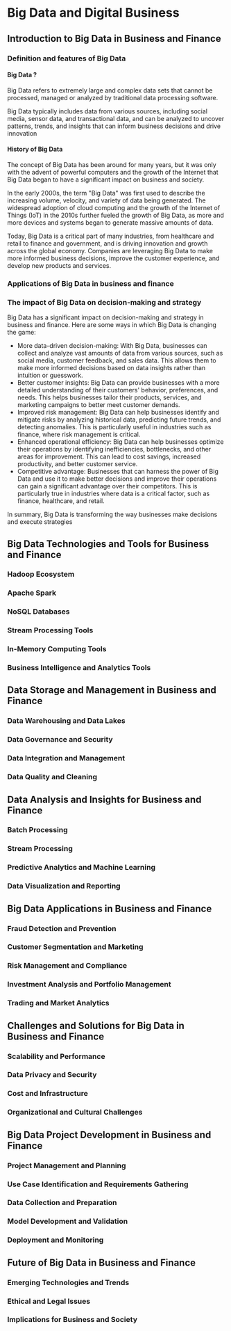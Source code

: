 # Big Data and Digital Business

## Introduction to Big Data in Business and Finance

### Definition and features of Big Data

#### Big Data ?

Big Data refers to extremely large and complex data sets that cannot be processed, managed or analyzed by traditional data processing software. 

Big Data typically includes data from various sources, including social media, sensor data, and transactional data, and can be analyzed to uncover patterns, trends, and insights that can inform business decisions and drive innovation

#### History of Big Data

The concept of Big Data has been around for many years, but it was only with the advent of powerful computers and the growth of the Internet that Big Data began to have a significant impact on business and society.

In the early 2000s, the term "Big Data" was first used to describe the increasing volume, velocity, and variety of data being generated. The widespread adoption of cloud computing and the growth of the Internet of Things (IoT) in the 2010s further fueled the growth of Big Data, as more and more devices and systems began to generate massive amounts of data.

Today, Big Data is a critical part of many industries, from healthcare and retail to finance and government, and is driving innovation and growth across the global economy. Companies are leveraging Big Data to make more informed business decisions, improve the customer experience, and develop new products and services.

### Applications of Big Data in business and finance
### The impact of Big Data on decision-making and strategy

Big Data has a significant impact on decision-making and strategy in business and finance. Here are some ways in which Big Data is changing the game:

- More data-driven decision-making: With Big Data, businesses can collect and analyze vast amounts of data from various sources, such as social media, customer feedback, and sales data. This allows them to make more informed decisions based on data insights rather than intuition or guesswork.
- Better customer insights: Big Data can provide businesses with a more detailed understanding of their customers' behavior, preferences, and needs. This helps businesses tailor their products, services, and marketing campaigns to better meet customer demands.
- Improved risk management: Big Data can help businesses identify and mitigate risks by analyzing historical data, predicting future trends, and detecting anomalies. This is particularly useful in industries such as finance, where risk management is critical.
- Enhanced operational efficiency: Big Data can help businesses optimize their operations by identifying inefficiencies, bottlenecks, and other areas for improvement. This can lead to cost savings, increased productivity, and better customer service.
- Competitive advantage: Businesses that can harness the power of Big Data and use it to make better decisions and improve their operations can gain a significant advantage over their competitors. This is particularly true in industries where data is a critical factor, such as finance, healthcare, and retail.

In summary, Big Data is transforming the way businesses make decisions and execute strategies


## Big Data Technologies and Tools for Business and Finance

### Hadoop Ecosystem
### Apache Spark
### NoSQL Databases
### Stream Processing Tools
### In-Memory Computing Tools
### Business Intelligence and Analytics Tools

## Data Storage and Management in Business and Finance

### Data Warehousing and Data Lakes
### Data Governance and Security
### Data Integration and Management
### Data Quality and Cleaning

## Data Analysis and Insights for Business and Finance

### Batch Processing
### Stream Processing
### Predictive Analytics and Machine Learning
### Data Visualization and Reporting

## Big Data Applications in Business and Finance

### Fraud Detection and Prevention
### Customer Segmentation and Marketing
### Risk Management and Compliance
### Investment Analysis and Portfolio Management
### Trading and Market Analytics

## Challenges and Solutions for Big Data in Business and Finance

### Scalability and Performance
### Data Privacy and Security
### Cost and Infrastructure
### Organizational and Cultural Challenges

## Big Data Project Development in Business and Finance

### Project Management and Planning
### Use Case Identification and Requirements Gathering
### Data Collection and Preparation
### Model Development and Validation
### Deployment and Monitoring

## Future of Big Data in Business and Finance

### Emerging Technologies and Trends
### Ethical and Legal Issues
### Implications for Business and Society
